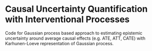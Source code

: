 # Causal Uncertainty Quantification with Interventional Processes

Code for Gaussian process based approach to estimating epistemic uncertainty around average causal effects (e.g. ATE, ATT, CATE) with Karhunen-Loeve representation of Gaussian process.
